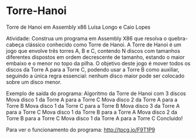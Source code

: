 # Torre-Hanoi
 Torre de Hanoi em Assembly x86
 Luísa Longo e Caio Lopes

 Atividade:
Construa um programa em Assembly X86 que resolva o quebra-cabeça clássico conhecido como Torre de Hanoi. A Torre de Hanoi é um jogo que envolve três torres A, B e C, contendo N discos com tamanhos diferentes dispostos em ordem decrescente de tamanho, estando o maior embaixo e o menor no topo da pilha. O objetivo deste jogo é mover todos os discos da Torre A para a Torre C, podendo usar a Torre B como auxiliar, seguindo a única regra essencial: nenhum disco maior pode ser colocado sobre um disco menor.

Exemplo de saída do programa:
Algoritmo da Torre de Hanoi com 3 discos
Mova disco 1 da Torre A para a Torre C
Mova disco 2 da Torre A para a Torre B
Mova disco 1 da Torre C para a Torre B
Mova disco 3 da Torre A para a Torre C
Mova disco 1 da Torre B para a Torre A
Mova disco 2 da Torre B para a Torre C
Mova disco 1 da Torre A para a Torre C
Concluido!

Para ver o funcionamento do programa: http://tpcg.io/F9T1P9
